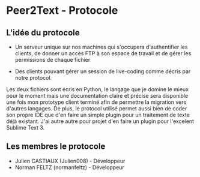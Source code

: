 # Peer2Text - Protocole #

## L'idée du protocole ##

* Un serveur unique sur nos machines qui s'occupera d'authentifier les clients, de donner un accès FTP à son espace de travail et de gérer les permissions de chaque fichier

* Des clients pouvant gérer un session de live-coding comme décris par notre protocol.

Les deux fichiers sont écris en Python, le langage que je domine le mieux pour le moment mais une documentation claire et précise sera disponible une fois mon prototype client terminé afin de permettre la migration vers d'autres langages. De plus, le protocol utilisé permet aussi bien de coder son propre IDE que d'en faire un simple plugin pour un traitement de texte déjà existant. J'ai autre autre pour projet d'en faire un plugin pour l'excelent Sublime Text 3.

## Les membres le protocole ##

* Julien CASTIAUX (Julien008) - Développeur
* Norman FELTZ (normanfeltz) - Développeur
